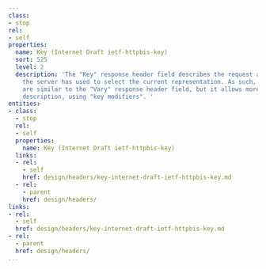 ```yaml
---
class:
- stop
rel:
- self
properties:
  name: Key (Internet Draft ietf-httpbis-key)
  sort: 525
  level: 2
  description: 'The "Key" response header field describes the request attributes that
    the server has used to select the current representation. As such, its semantics
    are similar to the "Vary" response header field, but it allows more fine-grained
    description, using "key modifiers". '
entities:
- class:
  - stop
  rel:
  - self
  properties:
    name: Key (Internet Draft ietf-httpbis-key)
  links:
  - rel:
    - self
    href: design/headers/key-internet-draft-ietf-httpbis-key.md
  - rel:
    - parent
    href: design/headers/
links:
- rel:
  - self
  href: design/headers/key-internet-draft-ietf-httpbis-key.md
- rel:
  - parent
  href: design/headers/
...
```

